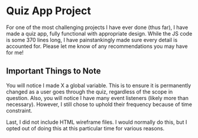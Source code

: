 <h1>Quiz App Project</h1>
<p>For one of the most challenging projects I have ever done (thus far), I have made a quiz app, fully functional with appropriate design. While the JS code is some 370 lines long, I have painstankingly made sure every detail is accounted for. Please let me know of any recommendations you may have for me!</p>

<h2>Important Things to Note</h2>
<p>You will notice I made X a global variable. This is to ensure it is permanently changed as a user goes through the quiz, regardless of the scope in question. Also, you will notice I have many event listeners (likely more than necessary). However, I still chose to uphold their frequency because of time constraint.</p>

<p>Last, I did not include HTML wireframe files. I would normally do this, but I opted out of doing this at this particular time for various reasons.</p>